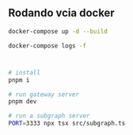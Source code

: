 ## Rodando vcia docker

```sh
docker-compose up -d --build
```

```sh
docker-compose logs -f
```

#

```sh
# install
pnpm i
```

```sh
# run gateway server
pnpm dev
```

```sh
# run a subgraph server
PORT=3333 npx tsx src/subgraph.ts
```
